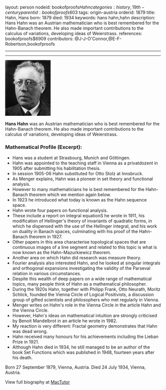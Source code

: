 layout: person
nodeid: bookofproofs$Hahn
categories: history,19th-century
parentid: bookofproofs$603
tags: origin-austria
orderid: 1879
title: Hahn, Hans
born: 1879
died: 1934
keywords: hans hahn,hahn
description: Hans Hahn was an Austrian mathematician who is best remembered for the Hahn-Banach theorem. He also made important contributions to the calculus of variations, developing ideas of Weierstrass.
references: bookofproofs$6909
contributors: @J-J-O'Connor,@E-F-Robertson,bookofproofs

---



---

![Hahn.jpg](https://github.com/bookofproofs/bookofproofs.github.io/blob/main/_sources/_assets/images/portraits/Hahn.jpg?raw=true)

**Hans Hahn** was an Austrian mathematician who is best remembered for the Hahn-Banach theorem. He also made important contributions to the calculus of variations, developing ideas of Weierstrass.

### Mathematical Profile (Excerpt):
* Hans was a student at Strasbourg, Munich and Göttingen.
* Hahn was appointed to the teaching staff in Vienna as a privatdozent in 1905 after submitting his habilitation thesis.
* In session 1905-06 Hahn substituted for Otto Stolz at Innsbruck.
* As Menger explains, Hahn was a pioneer in set theory and functional analysis.
* However to many mathematicians he is best remembered for the Hahn-Banach theorem which we mention again below.
* In 1923 he introduced what today is known as the Hahn sequence space.
* Hahn wrote four papers on functional analysis.
* These include a report on integral equationS he wrote in 1911, his modification of Hellinger's theory of invariants of quadratic forms, in which he dispensed with the use of the Hellinger integral, and his work on duality in Banach spaces, culminating with his proof of the Hahn-Banach theorem in 1927.
* Other papers in this area characterise topological spaces that are continuous images of a line segment and related to this topic is what is now known as the Hahn-Mazurkiewicz theorem.
* Another area on which Hahn did research was measure theory.
* Fourier analysis also interested Hahn, and he looked at singular integrals and orthogonal expansions investigating the validity of the Parseval relation in various circumstances.
* Despite this wealth of deep papers on a wide range of mathematical topics, many people think of Hahn as a mathematical philosopher.
* During the 1920s Hahn, together with Philipp Frank, Otto Neurath, Moritz Schlick, founded the Vienna Circle of Logical Positivists, a discussion group of gifted scientists and philosophers who met regularly in Vienna.
* Menger writes on Hahn's role in the Vienna Circle in the article Hahn and the Vienna Circle.
* However, Hahn's ideas on mathematical intuition are strongly criticised by Benoit Mandelbrot in an article he wrote in 1982.
* My reaction is very different: Fractal geometry demonstrates that Hahn was dead wrong.
* Hahn received many honours for his achievements including the Lieban Prize in 1921.
* Although Hahn died in 1934, he still managed to be an author of the book Set Functions  which was published in 1948, fourteen years after his death.

Born 27 September 1879, Vienna, Austria. Died 24 July 1934, Vienna, Austria.

View full biography at [MacTutor](https://mathshistory.st-andrews.ac.uk/Biographies/Hahn/)
